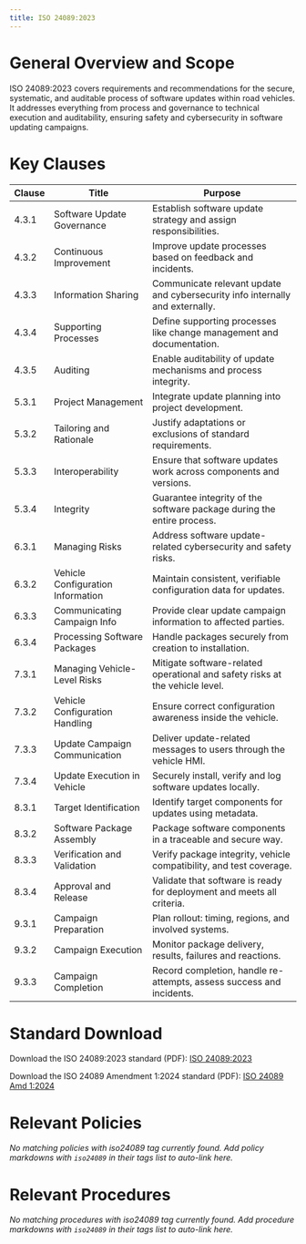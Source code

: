 ```yaml
---
title: ISO 24089:2023
---
```


# General Overview and Scope
ISO 24089:2023 covers requirements and recommendations for the secure, systematic, and auditable process of software updates within road vehicles. It addresses everything from process and governance to technical execution and auditability, ensuring safety and cybersecurity in software updating campaigns.

# Key Clauses
| Clause   | Title                               | Purpose |
|----------|-------------------------------------|----------------------------------------|
| 4.3.1    | Software Update Governance          | Establish software update strategy and assign responsibilities. |
| 4.3.2    | Continuous Improvement              | Improve update processes based on feedback and incidents. |
| 4.3.3    | Information Sharing                 | Communicate relevant update and cybersecurity info internally and externally. |
| 4.3.4    | Supporting Processes                | Define supporting processes like change management and documentation. |
| 4.3.5    | Auditing                           | Enable auditability of update mechanisms and process integrity. |
| 5.3.1    | Project Management                  | Integrate update planning into project development. |
| 5.3.2    | Tailoring and Rationale             | Justify adaptations or exclusions of standard requirements. |
| 5.3.3    | Interoperability                    | Ensure that software updates work across components and versions. |
| 5.3.4    | Integrity                           | Guarantee integrity of the software package during the entire process. |
| 6.3.1    | Managing Risks                      | Address software update-related cybersecurity and safety risks. |
| 6.3.2    | Vehicle Configuration Information   | Maintain consistent, verifiable configuration data for updates. |
| 6.3.3    | Communicating Campaign Info         | Provide clear update campaign information to affected parties. |
| 6.3.4    | Processing Software Packages        | Handle packages securely from creation to installation. |
| 7.3.1    | Managing Vehicle-Level Risks        | Mitigate software-related operational and safety risks at the vehicle level. |
| 7.3.2    | Vehicle Configuration Handling      | Ensure correct configuration awareness inside the vehicle. |
| 7.3.3    | Update Campaign Communication       | Deliver update-related messages to users through the vehicle HMI. |
| 7.3.4    | Update Execution in Vehicle         | Securely install, verify and log software updates locally. |
| 8.3.1    | Target Identification               | Identify target components for updates using metadata. |
| 8.3.2    | Software Package Assembly           | Package software components in a traceable and secure way. |
| 8.3.3    | Verification and Validation         | Verify package integrity, vehicle compatibility, and test coverage. |
| 8.3.4    | Approval and Release                | Validate that software is ready for deployment and meets all criteria. |
| 9.3.1    | Campaign Preparation                | Plan rollout: timing, regions, and involved systems. |
| 9.3.2    | Campaign Execution                  | Monitor package delivery, results, failures and reactions. |
| 9.3.3    | Campaign Completion                 | Record completion, handle re-attempts, assess success and incidents. |

# Standard Download
Download the ISO 24089:2023 standard (PDF): [ISO 24089:2023](/standards/ISO_24089_2023.pdf)

Download the ISO 24089 Amendment 1:2024 standard (PDF): [ISO 24089 Amd 1:2024](/standards/ISO_24089_2023_Amd_1_2024.pdf)

# Relevant Policies
_No matching policies with iso24089 tag currently found. Add policy markdowns with `iso24089` in their tags list to auto-link here._

# Relevant Procedures
_No matching procedures with iso24089 tag currently found. Add procedure markdowns with `iso24089` in their tags list to auto-link here._
